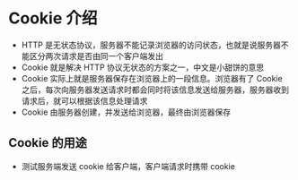# Cookie 介绍
- HTTP 是无状态协议，服务器不能记录浏览器的访问状态，也就是说服务器不能区分两次请求是否由同一个客户端发出
- Cookie 就是解决 HTTP 协议无状态的方案之一，中文是小甜饼的意思
- Cookie 实际上就是服务器保存在浏览器上的一段信息。浏览器有了 Cookie 之后，每次向服务器发送请求时都会同时将该信息发送给服务器，服务器收到请求后，就可以根据该信息处理请求
- Cookie 由服务器创建，并发送给浏览器，最终由浏览器保存
## Cookie 的用途
- 测试服务端发送 cookie 给客户端，客户端请求时携带 cookie
